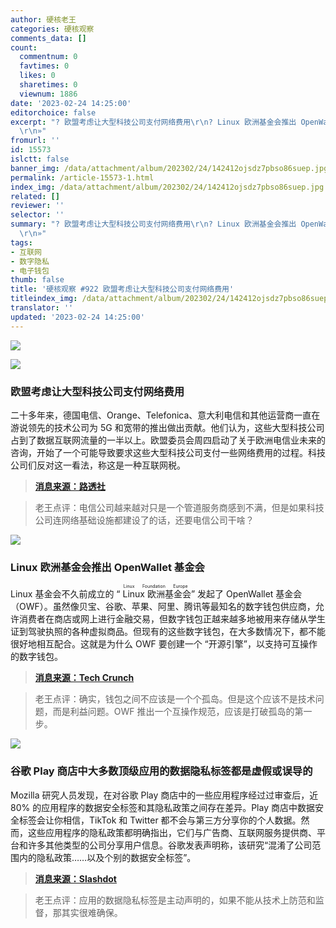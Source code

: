 ```yaml
---
author: 硬核老王
categories: 硬核观察
comments_data: []
count:
  commentnum: 0
  favtimes: 0
  likes: 0
  sharetimes: 0
  viewnum: 1886
date: '2023-02-24 14:25:00'
editorchoice: false
excerpt: "? 欧盟考虑让大型科技公司支付网络费用\r\n? Linux 欧洲基金会推出 OpenWallet 基金会\r\n? 谷歌 Play 商店中大多数顶级应用的数据隐私标签都是虚假或误导的\r\n»
  \r\n»"
fromurl: ''
id: 15573
islctt: false
banner_img: /data/attachment/album/202302/24/142412ojsdz7pbso86suep.jpg
permalink: /article-15573-1.html
index_img: /data/attachment/album/202302/24/142412ojsdz7pbso86suep.jpg
related: []
reviewer: ''
selector: ''
summary: "? 欧盟考虑让大型科技公司支付网络费用\r\n? Linux 欧洲基金会推出 OpenWallet 基金会\r\n? 谷歌 Play 商店中大多数顶级应用的数据隐私标签都是虚假或误导的\r\n»
  \r\n»"
tags:
- 互联网
- 数字隐私
- 电子钱包
thumb: false
title: '硬核观察 #922 欧盟考虑让大型科技公司支付网络费用'
titleindex_img: /data/attachment/album/202302/24/142412ojsdz7pbso86suep.jpg
translator: ''
updated: '2023-02-24 14:25:00'
---
```


![](/data/attachment/album/202302/24/142412ojsdz7pbso86suep.jpg)


![](/data/attachment/album/202302/24/142421m1wtql9z3z3t6zlu.jpg)


### 欧盟考虑让大型科技公司支付网络费用


二十多年来，德国电信、Orange、Telefonica、意大利电信和其他运营商一直在游说领先的技术公司为 5G 和宽带的推出做出贡献。他们认为，这些大型科技公司占到了数据互联网流量的一半以上。欧盟委员会周四启动了关于欧洲电信业未来的咨询，开始了一个可能导致要求这些大型科技公司支付一些网络费用的过程。科技公司们反对这一看法，称这是一种互联网税。



> 
> **[消息来源：路透社](https://www.reuters.com/technology/eu-eyes-big-tech-it-seeks-feedback-who-should-pay-network-costs-2023-02-23/)**
> 
> 
> 



> 
> 老王点评：电信公司越来越对只是一个管道服务商感到不满，但是如果科技公司连网络基础设施都建设了的话，还要电信公司干啥？
> 
> 
> 


![](/data/attachment/album/202302/24/142432o7vjxj9rr7vjv3rp.jpg)


### Linux 欧洲基金会推出 OpenWallet 基金会


Linux 基金会不久前成立的 “<ruby> Linux 欧洲基金会 <rt>  Linux Foundation Europe </rt></ruby>” 发起了 OpenWallet 基金会（OWF）。虽然像贝宝、谷歌、苹果、阿里、腾讯等最知名的数字钱包供应商，允许消费者在商店或网上进行金融交易，但数字钱包正越来越多地被用来存储从学生证到驾驶执照的各种虚拟商品。但现有的这些数字钱包，在大多数情况下，都不能很好地相互配合。这就是为什么 OWF 要创建一个 “开源引擎”，以支持可互操作的数字钱包。



> 
> **[消息来源：Tech Crunch](https://techcrunch.com/2023/02/23/linux-foundation-europe-launches-the-openwallet-foundation-to-power-interoperable-digital-wallets/)**
> 
> 
> 



> 
> 老王点评：确实，钱包之间不应该是一个个孤岛。但是这个应该不是技术问题，而是利益问题。OWF 推出一个互操作规范，应该是打破孤岛的第一步。
> 
> 
> 


![](/data/attachment/album/202302/24/142445zgxsstxbi5xfiwy9.jpg)


### 谷歌 Play 商店中大多数顶级应用的数据隐私标签都是虚假或误导的


Mozilla 研究人员发现，在对谷歌 Play 商店中的一些应用程序经过过审查后，近 80% 的应用程序的数据安全标签和其隐私政策之间存在差异。Play 商店中数据安全标签会让你相信，TikTok 和 Twitter 都不会与第三方分享你的个人数据。然而，这些应用程序的隐私政策都明确指出，它们与广告商、互联网服务提供商、平台和许多其他类型的公司分享用户信息。谷歌发表声明称，该研究“混淆了公司范围内的隐私政策……以及个别的数据安全标签”。



> 
> **[消息来源：Slashdot](https://yro.slashdot.org/story/23/02/23/1359226/data-privacy-labels-for-most-top-apps-in-google-play-store-are-false-or-misleading-mozilla-study-finds)**
> 
> 
> 



> 
> 老王点评：应用的数据隐私标签是主动声明的，如果不能从技术上防范和监督，那其实很难确保。
> 
> 
>
